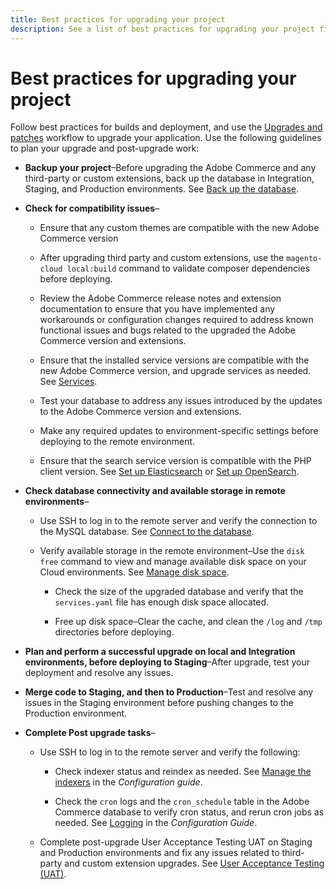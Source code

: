 ```yaml
---
title: Best practices for upgrading your project
description: See a list of best practices for upgrading your project files.
---
```


# Best practices for upgrading your project

Follow best practices for builds and deployment, and use the [Upgrades and patches](../development/commerce-version.md) workflow to upgrade your application. Use the following guidelines to plan your upgrade and post-upgrade work:

- **Backup your project**–Before upgrading the Adobe Commerce and any third-party or custom extensions, back up the database in Integration, Staging, and Production environments. See [Back up the database](../development/commerce-version.md#project-backup).

- **Check for compatibility issues**–

    - Ensure that any custom themes are compatible with the new Adobe Commerce version

    - After upgrading third party and custom extensions, use the `magento-cloud local:build` command to validate composer dependencies before deploying.

    - Review the Adobe Commerce release notes and extension documentation to ensure that you have implemented any workarounds or configuration changes required to address known functional issues and bugs related to the upgraded the Adobe Commerce version and extensions.

    - Ensure that the installed service versions are compatible with the new Adobe Commerce version, and upgrade services as needed. See [Services](../services/services-yaml.md).

    - Test your database to address any issues introduced by the updates to the Adobe Commerce version and extensions.

    - Make any required updates to environment-specific settings before deploying to the remote environment.

    - Ensure that the search service version is compatible with the PHP client version. See [Set up Elasticsearch](../services/elasticsearch.md) or [Set up OpenSearch](../services/opensearch.md).

- **Check database connectivity and available storage in remote environments**–

    - Use SSH to log in to the remote server and verify the connection to the MySQL database. See [Connect to the database](../services/mysql.md#connect-to-the-database).

    - Verify available storage in the remote environment–Use the `disk free` command to view and manage available disk space on your Cloud environments. See [Manage disk space](../storage/manage-disk-space.md).

        - Check the size of the upgraded database and verify that the `services.yaml` file has enough disk space allocated.

        - Free up disk space–Clear the cache, and clean the `/log` and `/tmp` directories before deploying.

- **Plan and perform a successful upgrade on local and Integration environments, before deploying to Staging**–After upgrade, test your deployment and resolve any issues.

- **Merge code to Staging, and then to Production**–Test and resolve any issues in the Staging environment before pushing changes to the Production environment.

- **Complete Post upgrade tasks**–

    - Use SSH to log in to the remote server and verify the following:

        - Check indexer status and reindex as needed. See [Manage the indexers](https://experienceleague.adobe.com/docs/commerce-operations/configuration-guide/cli/manage-indexers.html) in the _Configuration guide_.

        - Check the `cron` logs and the `cron_schedule` table in the Adobe Commerce database to verify cron status, and rerun cron jobs as needed.
      See [Logging](https://experienceleague.adobe.com/docs/commerce-operations/configuration-guide/cli/configure-cron-jobs.html#logging) in the _Configuration Guide_.

    - Complete post-upgrade User Acceptance Testing UAT on Staging and Production environments and fix any issues related to third-party and custom extension upgrades. See [User Acceptance Testing (UAT)](../test/live-sanity-check.md).
